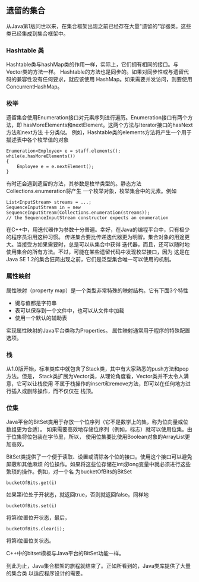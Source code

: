 
## 遗留的集合

从Java第1版问世以来，在集合框架出现之前已经存在大量"遗留的"容器类。这些类已经集成到集合框架中。

### Hashtable 类

Hashtable类与hashMap类的作用一样，实际上，它们拥有相同的接口。与Vector类的方法一样。
Hashtable的方法也是同步的。如果对同步性或与遗留代码的兼容性没有任何要求，就应该使用
HashMap。如果需要并发访问，则要使用ConcurrentHashMap。

### 枚举

遗留集合使用Enumeration接口对元素序列进行遍历。Enumeration接口有两个方法，即
hasMoreElements和nextElement。这两个方法与Iterator接口的hasNext方法和next方法
十分类似。
例如，Hashtable类的elements方法将产生一个用于描述表中各个枚举值的对象
```
Enumeration<Employee> e = staff.elements();
while(e.hasMoreElements())
{
    Employee e = e.nextElement();
}
```
有时还会遇到遗留的方法，其参数是枚举类型的。静态方法Collections.enumeration将产生
一个枚举对象，枚举集合中的元素。例如
```
List<InputStream> streams = ...;
SequenceInputStream in = new SequenceInputStream(Collections.enumeration(streams));
// the SequenceInputStream constructor expects an enumeration
```

在C++中，用迭代器作为参数十分普遍。幸好，在Java的编程平台中，只有极少的程序员沿用这种习惯。
传递集合要比传递迭代器更为明智。集合对象的用途更大。当接受方如果需要时，总是可以从集合中获得
迭代器，而且，还可以随时地使用集合的所有方法。不过，可能在某些遗留代码中发现枚举接口，因为
这是在Java SE 1.2的集合狂简出现之前，它们是泛型集合唯一可以使用的机制。

### 属性映射

属性映射（property map）是一个类型非常特殊的映射结构。它有下面3个特性

- 键与值都是字符串
- 表可以保存到一个文件中，也可以从文件中加载
- 使用一个默认的辅助表

实现属性映射的Java平台类称为Properties。
属性映射通常用于程序的特殊配置选项。

### 栈

从1.0版开始，标准类库中就包含了Stack类，其中有大家熟悉的push方法和pop方法。但是，
Stack类扩展为Vector类，从理论角度看，Vector类并不太令人满意，它可以让栈使用
不属于栈操作的insert和remove方法，即可以在任何地方进行插入或删除操作，而不仅仅在
栈顶。

### 位集

Java平台的BitSet类用于存放一个位序列（它不是数学上的集，称为位向量或位数组更为合适）。
如果需要高效地存储位序列（例如，标志）就可以使用位集。由于位集将位包装在字节里，所以，
使用位集要比使用Boolean对象的ArrayList更加高效。

BitSet类提供了一个便于读取、设置或清除各个位的接口。使用这个接口可以避免屏蔽和其他麻烦
的位操作。如果将这些位存储在int或long变量中就必须进行这些繁琐的操作。例如，对一个名
为bucketOfBits的BitSet
```
bucketOfBits.get(i)
```
如果第i位处于开状态，就返回true，否则就返回false。同样地
```
bucketOfBits.set(i)
```
将第i位置位开状态，最后，
```
bucketOfBits.clear(i);
```
将第i位置位关状态。

C++中的bitset模板与Java平台的BitSet功能一样。

到此为止，Java集合框架的旅程就结束了。正如所看到的，Java类库提供了大量的集合类
以适应程序设计的需要。




























